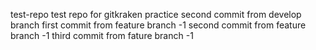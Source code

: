test-repo
test repo for gitkraken practice
second commit from develop branch
first commit from feature branch -1
second commit from feature branch -1
third commit from fature branch -1